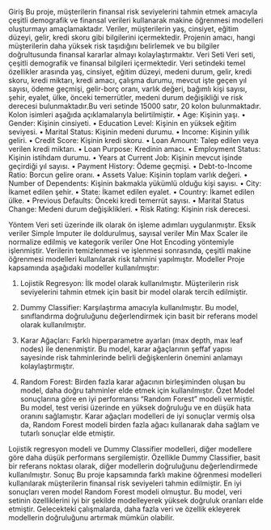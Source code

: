 Giriş
Bu proje, müşterilerin finansal risk seviyelerini tahmin etmek amacıyla çeşitli demografik ve finansal verileri kullanarak makine öğrenmesi modelleri oluşturmayı amaçlamaktadır. Veriler, müşterilerin yaş, cinsiyet, eğitim düzeyi, gelir, kredi skoru gibi bilgilerini içermektedir. Projenin amacı, hangi müşterilerin daha yüksek risk taşıdığını belirlemek ve bu bilgiler doğrultusunda finansal kararlar almayı kolaylaştırmaktır.
Veri Seti
Veri seti, çeşitli demografik ve finansal bilgileri içermektedir. Veri setindeki temel özellikler arasında yaş, cinsiyet, eğitim düzeyi, medeni durum, gelir, kredi skoru, kredi miktarı, kredi amacı, çalışma durumu, mevcut işte geçen yıl sayısı, ödeme geçmişi, gelir-borç oranı, varlık değeri, bağımlı kişi sayısı, şehir, eyalet, ülke, önceki temerrütler, medeni durum değişikliği ve risk derecesi bulunmaktadır.Bu veri setinde 15000 satır, 20 kolon bulunmaktadır. Kolon isimleri aşağıda açıklamalarıyla belirtilmiştir.
•	Age: Kişinin yaşı.
•	Gender: Kişinin cinsiyeti. 
•	Education Level: Kişinin en yüksek eğitim seviyesi. 
•	Marital Status: Kişinin medeni durumu. 
•	Income: Kişinin yıllık geliri. 
•	Credit Score: Kişinin kredi skoru. 
•	Loan Amount: Talep edilen veya verilen kredi miktarı. 
•	Loan Purpose: Kredinin amacı. 
•	Employment Status: Kişinin istihdam durumu. 
•	Years at Current Job: Kişinin mevcut işinde geçirdiği yıl sayısı. 
•	Payment History: Ödeme geçmişi. 
•	Debt-to-Income Ratio: Borcun gelire oranı. 
•	Assets Value: Kişinin toplam varlık değeri. 
•	Number of Dependents: Kişinin bakmakla yükümlü olduğu kişi sayısı. 
•	City: İkamet edilen şehir. 
•	State: İkamet edilen eyalet. 
•	Country: İkamet edilen ülke. 
•	Previous Defaults: Önceki kredi temerrüt sayısı. 
•	Marital Status Change: Medeni durum değişiklikleri. 
•	Risk Rating: Kişinin risk derecesi.


Yöntem
Veri seti üzerinde ilk olarak ön işleme adımları uygulanmıştır. Eksik veriler Simple Imputer ile doldurulmuş, sayısal veriler Min Max Scaler ile normalize edilmiş ve kategorik veriler One Hot Encoding yöntemiyle işlenmiştir. Verilerin temizlenmesi ve işlenmesi sonrasında, çeşitli makine öğrenmesi modelleri kullanılarak risk tahmini yapılmıştır.
Modeller
Proje kapsamında aşağıdaki modeller kullanılmıştır:

1. Lojistik Regresyon: İlk model olarak kullanılmıştır. Müşterilerin risk seviyelerini tahmin etmek için basit bir model olarak tercih edilmiştir.

2. Dummy Classifier: Karşılaştırma amacıyla kullanılmıştır. Bu model, sınıflandırma doğruluğunu değerlendirmek için basit bir referans model olarak kullanılmıştır.

3. Karar Ağaçları:  Farklı hiperparametre ayarları (max depth, max leaf nodes) ile denenmiştir. Bu model, karar ağaçlarının şeffaf yapısı sayesinde risk tahminlerinde belirli değişkenlerin önemini anlamayı kolaylaştırmıştır.

4. Random Forest: Birden fazla karar ağacının birleşiminden oluşan bu model, daha doğru tahminler elde etmek için kullanılmıştır.
Özet
Model sonuçlarına göre en iyi performansı “Random Forest” modeli vermiştir. Bu model, test verisi üzerinde en yüksek doğruluğu ve en düşük hata oranını sağlamıştır. Karar ağaçları modelleri de iyi sonuçlar vermiş olsa da, Random Forest modeli birden fazla ağacı kullanarak daha sağlam ve tutarlı sonuçlar elde etmiştir.

Lojistik regresyon modeli ve Dummy Classifier modelleri, diğer modellere göre daha düşük performans sergilemiştir. Özellikle Dummy Classifier, basit bir referans noktası olarak, diğer modellerin doğruluğunu değerlendirmede kullanılmıştır.
Sonuç
Bu proje kapsamında farklı makine öğrenmesi modelleri kullanılarak müşterilerin finansal risk seviyeleri tahmin edilmiştir. En iyi sonuçları veren model Random Forest modeli olmuştur. Bu model, veri setinin özelliklerini iyi bir şekilde modelleyerek yüksek doğruluk oranları elde etmiştir. Gelecekteki çalışmalarda, daha fazla veri ve özellik ekleyerek modellerin doğruluğunu artırmak mümkün olabilir.

 
